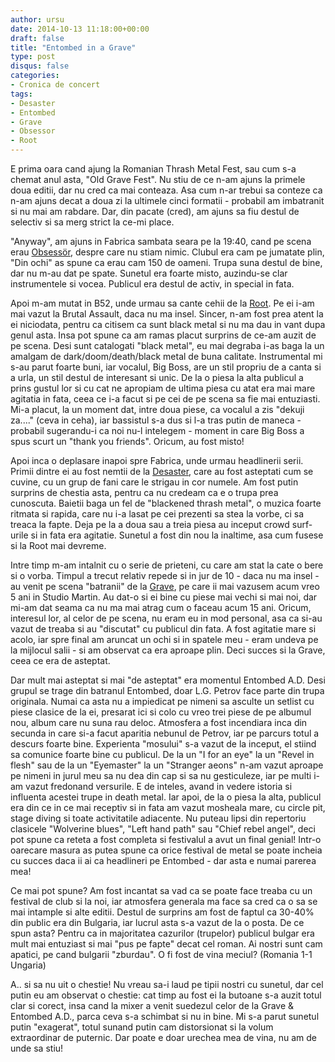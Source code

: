 ```yaml
---
author: ursu
date: 2014-10-13 11:18:00+00:00
draft: false
title: "Entombed in a Grave"
type: post
disqus: false
categories:
- Cronica de concert
tags:
- Desaster
- Entombed
- Grave
- Obsessor
- Root
---
```

E prima oara cand ajung la Romanian Thrash Metal Fest, sau cum s-a chemat anul asta, "Old Grave Fest". Nu stiu de ce n-am ajuns la primele doua editii, dar nu cred ca mai conteaza. Asa cum n-ar trebui sa conteze ca n-am ajuns decat a doua zi la ultimele cinci formatii - probabil am imbatranit si nu mai am rabdare. Dar, din pacate (cred), am ajuns sa fiu destul de selectiv si sa merg strict la ce-mi place.

"Anyway", am ajuns in Fabrica sambata seara pe la 19:40, cand pe scena erau [Obsessör](https://www.facebook.com/blitzkriegbattalion), despre care nu stiam nimic. Clubul era cam pe jumatate plin, "Din ochi" as spune ca erau cam 150 de oameni. Trupa suna destul de bine, dar nu m-au dat pe spate. Sunetul era foarte misto, auzindu-se clar instrumentele si vocea. Publicul era destul de activ, in special in fata. 

Apoi m-am mutat in B52, unde urmau sa cante cehii de la [Root](https://www.facebook.com/pages/ROOT-Official/396971113678944). Pe ei i-am mai vazut la Brutal Assault, daca nu ma insel. Sincer, n-am fost prea atent la ei niciodata, pentru ca citisem ca sunt black metal si nu ma dau in vant dupa genul asta. Insa pot spune ca am ramas placut surprins de ce-am auzit de pe scena. Desi sunt catalogati "black metal", eu mai degraba i-as baga la un amalgam de dark/doom/death/black metal de buna calitate. Instrumental mi s-au parut foarte buni, iar vocalul, Big Boss, are un stil propriu de a canta si a urla, un stil destul de interesant si unic. De la o piesa la alta publicul a prins gustul lor si cu cat ne apropiam de ultima piesa cu atat era mai mare agitatia in fata, ceea ce i-a facut si pe cei de pe scena sa fie mai entuziasti. Mi-a placut, la un moment dat, intre doua piese, ca vocalul a zis "dekuji za...." (ceva in ceha), iar bassistul s-a dus si l-a tras putin de maneca - probabil sugerandu-i ca noi nu-l intelegem - moment in care Big Boss a spus scurt un "thank you friends". Oricum, au fost misto!

Apoi inca o deplasare inapoi spre Fabrica, unde urmau headlinerii serii. Primii dintre ei au fost nemtii de la [Desaster](https://www.facebook.com/666Desaster666), care au fost asteptati cum se cuvine, cu un grup de fani care le strigau in cor numele. Am fost putin surprins de chestia asta, pentru ca nu credeam ca e o trupa prea cunoscuta. Baietii baga un fel de "blackened thrash metal", o muzica foarte ritmata si rapida, care nu i-a lasat pe cei prezenti sa stea la vorbe, ci sa treaca la fapte. Deja pe la a doua sau a treia piesa au inceput crowd surf-urile si in fata era agitatie. Sunetul a fost din nou la inaltime, asa cum fusese si la Root mai devreme.

Intre timp m-am intalnit cu o serie de prieteni, cu care am stat la cate o bere si o vorba. Timpul a trecut relativ repede si in jur de 10 - daca nu ma insel - au venit pe scena "batranii" de la [Grave](https://www.facebook.com/GraveOfficial), pe care ii mai vazusem acum vreo 5 ani in Studio Martin. Au dat-o si ei bine cu piese mai vechi si mai noi, dar mi-am dat seama ca nu ma mai atrag cum o faceau acum 15 ani. Oricum, interesul lor, al celor de pe scena, nu eram eu in mod personal, asa ca si-au vazut de treaba si au "discutat" cu publicul din fata. A fost agitatie mare si acolo, iar spre final am aruncat un ochi si in spatele meu - eram undeva pe la mijlocul salii - si am observat ca era aproape plin. Deci succes si la Grave, ceea ce era de asteptat.

Dar mult mai asteptat si mai "de asteptat" era momentul Entombed A.D. Desi grupul se trage din batranul Entombed, doar L.G. Petrov face parte din trupa originala. Numai ca asta nu a impiedicat pe nimeni sa asculte un setlist cu piese clasice de la ei, presarat ici si colo cu vreo trei piese de pe albumul nou, album care nu suna rau deloc. Atmosfera a fost incendiara inca din secunda in care si-a facut aparitia nebunul de Petrov, iar pe parcurs totul a descurs foarte bine. Experienta "mosului" s-a vazut de la inceput, el stiind sa comunice foarte bine cu publicul. De la un "I for an eye" la un "Revel in flesh" sau de la un "Eyemaster" la un "Stranger aeons" n-am vazut aproape pe nimeni in jurul meu sa nu dea din cap si sa nu gesticuleze, iar pe multi i-am vazut fredonand versurile. E de inteles, avand in vedere istoria si influenta acestei trupe in death metal. Iar apoi, de la o piesa la alta, publicul era din ce in ce mai receptiv si in fata am vazut mosheala mare, cu circle pit, stage diving si toate activitatile adiacente. Nu puteau lipsi din repertoriu clasicele "Wolverine blues", "Left hand path" sau "Chief rebel angel", deci pot spune ca reteta a fost completa si festivalul a avut un final genial! Intr-o oarecare masura as putea spune ca orice festival de metal se poate incheia cu succes daca ii ai ca headlineri pe Entombed - dar asta e numai parerea mea!

Ce mai pot spune? Am fost incantat sa vad ca se poate face treaba cu un festival de club si la noi, iar atmosfera generala ma face sa cred ca o sa se mai intample si alte editii. Destul de surprins am fost de faptul ca 30-40% din public era din Bulgaria, iar lucrul asta s-a vazut de la o posta. De ce spun asta? Pentru ca in majoritatea cazurilor (trupelor) publicul bulgar era mult mai entuziast si mai "pus pe fapte" decat cel roman. Ai nostri sunt cam apatici, pe cand bulgarii "zburdau". O fi fost de vina meciul? (Romania 1-1 Ungaria)

A.. si sa nu uit o chestie! Nu vreau sa-i laud pe tipii nostri cu sunetul, dar cel putin eu am observat o chestie: cat timp au fost ei la butoane s-a auzit totul clar si corect, insa cand la mixer a venit suedezul celor de la Grave & Entombed A.D., parca ceva s-a schimbat si nu in bine. Mi s-a parut sunetul putin "exagerat", totul sunand putin cam distorsionat si la volum extraordinar de puternic. Dar poate e doar urechea mea de vina, nu am de unde sa stiu!
